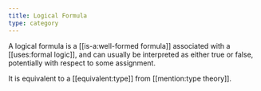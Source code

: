 ```yaml
---
title: Logical Formula
type: category
---
```


A logical formula is a [[is-a:well-formed formula]] associated with a [[uses:formal logic]], and can usually be interpreted as either true or false, potentially with respect to some assignment.

It is equivalent to a [[equivalent:type]] from [[mention:type theory]].
